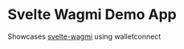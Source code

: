 # Svelte Wagmi Demo App

Showcases [svelte-wagmi](https://www.npmjs.com/package/svelte-wagmi) using walletconnect
